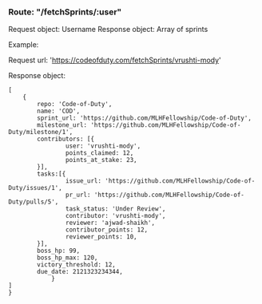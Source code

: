 ### Route: "/fetchSprints/:user"

Request object: Username 
Response object: Array of sprints

Example:

Request url: 'https://codeofduty.com/fetchSprints/vrushti-mody'

Response object:
```
[
    {
        repo: 'Code-of-Duty',
        name: 'COD',
        sprint_url: 'https://github.com/MLHFellowship/Code-of-Duty',
        milestone_url: 'https://github.com/MLHFellowship/Code-of-Duty/milestone/1',
        contributors: [{
                user: 'vrushti-mody',
                points_claimed: 12,
                points_at_stake: 23,
        }],
        tasks:[{
                issue_url: 'https://github.com/MLHFellowship/Code-of-Duty/issues/1',
                pr_url: 'https://github.com/MLHFellowship/Code-of-Duty/pulls/5',
                task_status: 'Under Review',
                contributor: 'vrushti-mody',
                reviewer: 'ajwad-shaikh',
                contributor_points: 12,
                reviewer_points: 10,
        }],
        boss_hp: 99,
        boss_hp_max: 120,
        victory_threshold: 12,
        due_date: 2121323234344,
            }
]
}

```